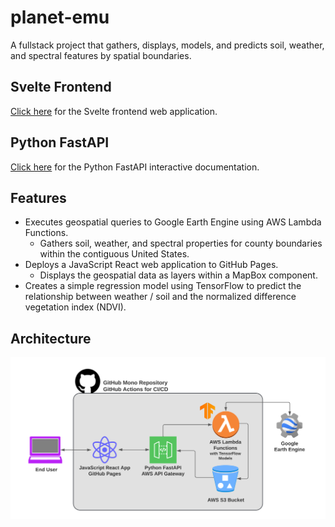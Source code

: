 # planet-emu
A fullstack project that gathers, displays, models, and predicts soil, weather, and spectral features by spatial boundaries.

## Svelte Frontend
[Click here](https://planet-emu.com) for the Svelte frontend web application.

## Python FastAPI
[Click here](https://api.planet-emu.com/docs) for the Python FastAPI interactive documentation.

## Features
- Executes geospatial queries to Google Earth Engine using AWS Lambda Functions.
    - Gathers soil, weather, and spectral properties for county boundaries within the contiguous United States.
- Deploys a JavaScript React web application to GitHub Pages.
    - Displays the geospatial data as layers within a MapBox component.
- Creates a simple regression model using TensorFlow to predict the relationship between weather / soil and the normalized difference vegetation index (NDVI).

## Architecture
![Architecture](docs/architecture.png)
